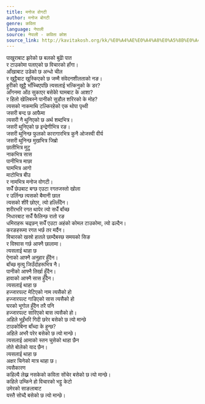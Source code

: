 ```yaml
---
title: मनोज वोगटी
author: मनोज बोगटी
genre: कविता
language: नेपाली
source: नेपाली - कविता कोश
source_link: http://kavitakosh.org/kk/%E0%A4%AE%E0%A4%A8%E0%A5%8B%E0%A4%9C_%E0%A4%AC%E0%A5%8B%E0%A4%97%E0%A4%9F%E0%A5%80
---
```


पाखुराबाट झरेको छ बलको बुढोे पात  
र टाउकोमा पलाएको छ विचारको हॉंगा।  
आँखाबाट उडेको छ अन्धो चील  
र खुट्टैबाट खुस्किएको छ जम्मै संवेदनशीलताको नङ।  
हुरीको खुट्टै भॉंच्चिएपछि त्यसलाई भत्किनुको के डर?  
आँगनमा ओंठ सुकाएर बसेकोे घामबाट के आशा?  
र हिलो खेलिबस्ने पानीको सुडौल शरिरको के मोह?  
त्यसको नाकमाथि टल्किरहेको एक थोपा पृथ्वी  
जसरी बन्द छ आफैमा  
त्यसरी नै थुनिएको छ अर्थ शब्दभित्र।  
जसरी थुनिएको छ इन्द्रेणीभित्र रङ।  
जसरी थुनिन्छ फुलको कारागारभित्र कुनै ओजस्वी वीर्य  
जसरी थुनिन्छ मुखभित्र जिब्रो  
छातीभित्र मुटु  
नाकभित्र सास  
पानीभित्र माछा  
घामभित्र आगो  
माटोभित्र बीउ  
र नामभित्र मनोज वोगटी।  
सधैँ छेउबाट बग्छ एउटा रगतजस्तो खोला  
र उर्लिन्छ त्यसको बैमानी छाल  
त्यसको शीरै छोएर, त्यो हल्लिँदैन।  
शरीरभरि रगत थापेर त्यो सधैँ बॉंच्छ  
निधारबाट सधैँ फैलिन्छ रातो रङ  
धमिराहरू चढ्छन् सधैँ एउटा अहंको कोमल टाउकोमा, त्यो ढल्दैन।  
करङहरूमा रगत भर्छ तर मर्दैन।  
विचारको खस्रो हातले छाम्दैबस्छ समयको सिङ  
र विश्वास गर्छ आफ्नै छालामा।  
त्यसलाई थाहा छ  
ऐनाको आफ्नै अनुहार हुँदैन।  
बॉंच्छ मृत्यु जिउँदोहरूभित्र नै।  
पानीको आफ्नै तिर्खा हुँदैन।  
हावाको आफ्नै सास हुँदैन।  
त्यसलाई थाहा छ  
हज्जारपल्ट मेटिएको नाम त्यसैको हो  
हज्जारपल्ट गाडिएको सास त्यसैको हो  
घरको भूगोल हुँदैन तरै पनि  
हज्जारपल्ट सारिएको बास त्यसैको हो।  
अहिले भुइँभरि गिदी छरेर बसेको छ त्यो मान्छे  
टाउकोबिना बॉंच्दा के हुन्छ?  
अहिले अभरै परेर बसेको छ त्यो मान्छे।  
त्यसलाई आमाको स्तन चुसेको थाहा छैन  
तोते बोलेको याद छैन।  
त्यसलाई थाहा छ  
अक्षर चिनेको मात्र थाहा छ।  
त्यसैकारण  
कहिल्यै लेख्न नसकेको कविता सोंचेर बसेको छ त्यो मान्छे।  
कहिले उम्किने हो विचारको भट्टु केटो  
उमेरको साङलाबाट  
यस्तै सोच्दै बसेको छ त्यो मान्छे।

